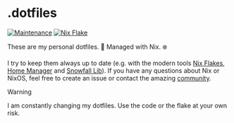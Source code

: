 # .dotfiles

[![Maintenance](https://img.shields.io/maintenance/active/2024)](https://github.com/trzpiot/dotfiles/commits/main)
[![Nix Flake](https://img.shields.io/badge/Nix%20Flake-%235277C3?logo=snowflake)](https://nix.dev/concepts/flakes.html)

These are my personal dotfiles. 🔧 Managed with Nix. ❄️

I try to keep them always up to date (e.g. with the modern tools [Nix Flakes](https://nixos.wiki/wiki/Flakes), [Home Manager](https://github.com/nix-community/home-manager) and [Snowfall Lib](https://github.com/snowfallorg/lib)).
If you have any questions about Nix or NixOS, feel free to create an issue or contact the amazing [community](https://nixos.org/community/).

> [!WARNING]  
> I am constantly changing my dotfiles. Use the code or the flake at your own risk.